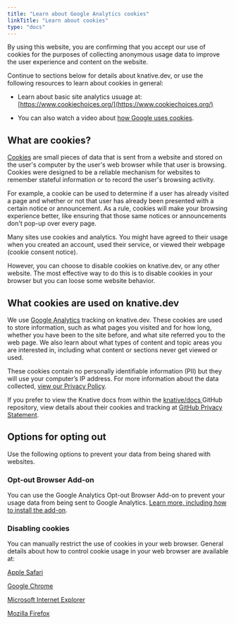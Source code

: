 ```yaml
---
title: "Learn about Google Analytics cookies"
linkTitle: "Learn about cookies"
type: "docs"
---
```


By using this website, you are confirming that you accept our use of cookies for
the purposes of collecting anonymous usage data to improve the user experience and content
on the website.

Continue to sections below for details about knative.dev, or use the following resources to learn about cookies in general:

- Learn about basic site analytics usuage at: [https://www.cookiechoices.org/](https://www.cookiechoices.org/)

- You can also watch a video about [how Google uses cookies](http://www.google.com/intl/en/policies/technologies/cookies/).

## What are cookies?

[Cookies](https://en.wikipedia.org/wiki/HTTP_cookie) are small pieces of data that is sent from a
website and stored on the user's computer by the user's web browser while that user is browsing.
Cookies were designed to be a reliable mechanism for websites to remember stateful information
or to record the user's browsing activity.

For example, a cookie can be used to determine if a user has already visited a page and whether or
not that user has already been presented with a certain notice or announcement. As a rule, cookies
will make your browsing experience better, like ensuring that those same notices or announcements
don't pop-up over every page.

Many sites use cookies and analytics. You might have agreed to their usage when you created an
account, used their service, or viewed their webpage (cookie consent notice).

However, you can choose to disable cookies on knative.dev, or any other website. The most
effective way to do this is to disable cookies in your browser but you can loose some website
behavior.

## What cookies are used on knative.dev

We use [Google Analytics](https://marketingplatform.google.com/about/analytics/) tracking on
knative.dev. These cookies are used to store information, such as what pages you visited and for
how long, whether you have been to the site before, and what site referred you to the web page.
We also learn about what types of content and topic areas you
are interested in, including what content or sections never get viewed or used.

These cookies contain no personally identifiable information (PII) but they will use your computer’s
IP address. For more information about the data collected, [view our Privacy Policy](https://policies.google.com/privacy).

If you prefer to view the Knative docs from within the [knative/docs
](https://github.com/knative/docs/tree/master/docs) GitHub repository,
view details about their cookies and tracking at
[GitHub Privacy Statement](https://help.github.com/en/github/site-policy/github-privacy-statement#what-information-github-collects).

## Options for opting out

Use the following options to prevent your data from being shared with websites.

### Opt-out Browser Add-on

You can use the Google Analytics Opt-out Browser Add-on to prevent your usage data from being
sent to Google Analytics. [Learn more, including how to install the add-on](http://tools.google.com/dlpage/gaoptout).

### Disabling cookies

You can manually restrict the use of cookies in your web browser. General details about how to
control cookie usage in your web browser are available at:

[Apple Safari](https://support.apple.com/guide/safari/manage-cookies-and-website-data-sfri11471/mac)

[Google Chrome](https://support.google.com/chrome/bin/answer.py?hl=en-GB&answer=95647&p=cpn_cookies)

[Microsoft Internet Explorer](https://support.microsoft.com/en-us/help/17442/windows-internet-explorer-delete-manage-cookies)

[Mozilla Firefox](https://support.mozilla.org/en-US/kb/block-websites-storing-cookies-site-data-firefox?redirectlocale=en-US&redirectslug=Blocking+cookies)
